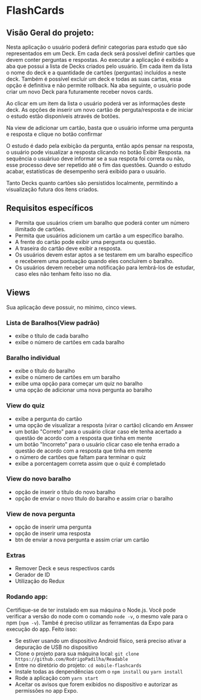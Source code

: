 # FlashCards

## Visão Geral do projeto:
Nesta aplicação o usuário poderá definir categorias para estudo que são representados em um Deck. Em cada deck será possível definir cartões que devem conter perguntas e respostas.
Ao executar a aplicação é exibido a aba que possui a lista de Decks criados pelo usuário. Em cada item da lista o nome do deck e a quantidade de cartões (perguntas) incluídos a neste deck. Também é possível excluir um deck e todas as suas cartas, essa opção é definitiva e não permite rollback.
Na aba seguinte, o usuário pode criar um novo Deck para futuramente receber novos cards.

Ao clicar em um item da lista o usuário poderá ver as informações deste deck. As opções de inserir um novo cartão de perguta/resposta e de iniciar o estudo estão disponíveis através de botões.

Na view de adicionar um cartão, basta que o usuário informe uma pergunta e resposta e clique no botão confirmar

O estudo é dado pela exibição da pergunta, então após pensar na resposta, o usuário pode visualizar a resposta clicando no botão Exibir Resposta. na sequência o usuáriuo deve informar se a sua respota foi correta ou não, esse processo deve ser repetido até o fim das questões. Quando o estudo acabar, estatísticas de desempenho será exibido para o usuário.

Tanto Decks quanto cartões são persistidos localmente, permitindo a visualização futura dos itens criados.

## Requisitos específicos

- Permita que usuários criem um baralho que poderá conter um número ilimitado de cartões.
- Permita que usuários adicionem um cartão a um específico baralho.
- A frente do cartão pode exibir uma pergunta ou questão.
- A traseira do cartão deve exibir a resposta.
- Os usuários devem estar aptos a se testarem em um baralho específico e receberem uma pontuação quando eles concluírem o baralho.
- Os usuários devem receber uma notificação para lembrá-los de estudar, caso eles não tenham feito isso no dia.

## Views
Sua aplicação deve possuir, no mínimo, cinco views.

### Lista de Baralhos(View padrão)
- exibe o título de cada baralho
- exibe o número de cartões em cada baralho

### Baralho individual
- exibe o título do baralho
- exibe o número de cartões em um baralho
- exibe uma opção para começar um quiz no baralho
- uma opção de adicionar uma nova pergunta ao baralho

### View do quiz
- exibe a pergunta do cartão
- uma opção de visualizar a resposta (virar o cartão) clicando em Answer
- um botão "Correto" para o usuário clicar caso ele tenha acertado a questão de acordo com a resposta que tinha em mente
- um botão "Incorreto" para o usuário clicar caso ele tenha errado a questão de acordo com a resposta que tinha em mente
- o número de cartões que faltam para terminar o quiz
- exibe a porcentagem correta assim que o quiz é completado

### View do novo baralho
- opção de inserir o título do novo baralho
- opção de enviar o novo título do baralho e assim criar o baralho

### View de nova pergunta
- opção de inserir uma pergunta
- opção de inserir uma resposta
- btn de enviar a nova pergunta e assim criar um cartão

### Extras
- Remover Deck e seus respectivos cards
- Gerador de ID
- Utilização do Redux

### Rodando app:
Certifique-se de ter instalado em sua máquina o Node.js. Você pode verificar a versão do node com o comando `node -v`, o mesmo vale para o npm (`npm -v`).
També é preciso utilizar as ferramentas da Expo para execução do app. Feito isso:
- Se estiver usando um dispositivo Android físico, será preciso ativar a depuração de USB no dispositivo
- Clone o projeto para sua máquina local: `git clone https://github.com/RodrigoPadilha/Readable`
- Entre no diretório do projeto: `cd mobile-flashcards`
- Instale todas as denpendências com o `npm install` ou `yarn install`
- Rode a aplicação com `yarn start`
- Aceitar os avisos que forem exibidos no dispositivo e autorizar as permissões no app Expo.

